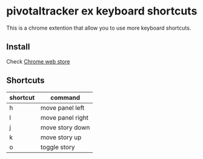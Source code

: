 # pivotaltracker ex keyboard shortcuts

This is a chrome extention that allow you to use more keyboard shortcuts.

## Install

Check [Chrome web store](https://chrome.google.com/webstore/detail/pivotaltracker-extra-keyb/chalbocgpnbkjmehbbdfplfanjbgpppk)

## Shortcuts

| shortcut | command |
| ------------- | ------------- |
| h  | move panel left |
| l  | move panel right|
| j  | move story down |
| k  | move story up   |
| o  | toggle story  |
